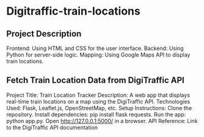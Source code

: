 # Digitraffic-train-locations
## Project Description
Frontend: Using HTML and CSS for the user interface.
Backend: Using Python for server-side logic.
Mapping: Using Google Maps API to display train locations.

##  Fetch Train Location Data from DigiTraffic API
Project Title: Train Location Tracker
Description: A web app that displays real-time train locations on a map using the DigiTraffic API.
Technologies Used: Flask, Leaflet.js, OpenStreetMap, etc.
Setup Instructions:
Clone the repository.
Install dependencies: pip install flask requests.
Run the app: python app.py.
Open http://127.0.0.1:5000/ in a browser.
API Reference: Link to the DigiTraffic API documentation


